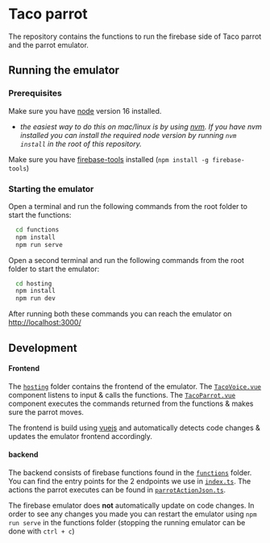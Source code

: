 # Taco parrot

The repository contains the functions to run the firebase side of Taco parrot and the parrot emulator.

## Running the emulator

### Prerequisites

Make sure you have [node](https://nodejs.org/en/) version 16 installed.

- _the easiest way to do this on mac/linux is by using [nvm](https://github.com/nvm-sh/nvm).
If you have nvm installed you can install the required node version by running `nvm install` in the root of this repository._

Make sure you have [firebase-tools](https://www.npmjs.com/package/firebase-tools) installed (`npm install -g firebase-tools`)

### Starting the emulator

Open a terminal and run the following commands from the root folder to start the functions:

```bash
  cd functions
  npm install
  npm run serve
```

Open a second terminal and run the following commands from the root folder to start the emulator:

```bash
  cd hosting
  npm install
  npm run dev
```

After running both these commands you can reach the emulator on <http://localhost:3000/>

## Development

#### Frontend

The [`hosting`](./hosting/) folder contains the frontend of the emulator.
The [`TacoVoice.vue`](./hosting/src/components/TacoVoice.vue) component listens to input & calls the functions. The [`TacoParrot.vue`](./hosting/src/components/TacoParrot.vue) component executes the commands returned from the functions & makes sure the parrot moves.

The frontend is build using [vuejs](https://vuejs.org/) and automatically detects code changes & updates the emulator frontend accordingly.

#### backend

The backend consists of firebase functions found in the [`functions`](./functions/) folder. You can find the entry points for the 2 endpoints we use in [`index.ts`](./functions/src/index.ts). The actions the parrot executes can be found in [`parrotActionJson.ts`](./functions/src/parrotActionJson.ts).

The firebase emulator does __not__ automatically update on code changes. In order to see any changes you made you can restart the emulator using `npm run serve` in the functions folder (stopping the running emulator can be done with `ctrl + c`)
